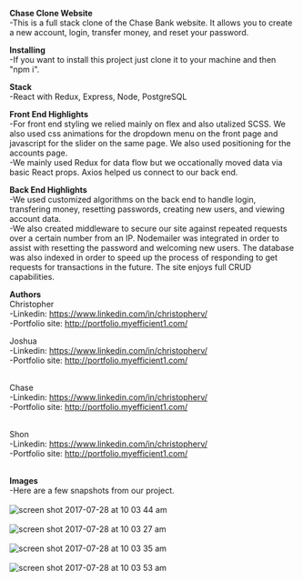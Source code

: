 **Chase Clone Website**
<br />
-This is a full stack clone of the Chase Bank website. It allows you to create a new account, login, transfer money, and reset your password.
        
**Installing**
<br />
-If you want to install this project just clone it to your machine and then "npm i". 

**Stack**
<br />
-React with Redux, Express, Node, PostgreSQL
<br />

**Front End Highlights**
<br />
-For front end styling we relied mainly on flex and also utalized SCSS. We also used css animations for the dropdown menu on the front page and javascript for the slider on the same page. We also used positioning for the accounts page. <br />
-We mainly used Redux for data flow but we occationally moved data via basic React props. Axios helped us connect to our back end.
<br />

**Back End Highlights**
<br />
-We used customized algorithms on the back end to handle login, transfering money, resetting passwords, creating new users, and viewing account data. <br />
-We also created middleware to secure our site against repeated requests over a certain number from an IP. Nodemailer was integrated in order to assist with resetting the password and welcoming new users. The database was also indexed in order to speed up the process of responding to get requests for transactions in the future. The site enjoys full CRUD capabilities.
<br />
      
**Authors**
<br />
Christopher <br />
-Linkedin: https://www.linkedin.com/in/christopherv/ <br />
-Portfolio site: http://portfolio.myefficient1.com/

Joshua <br />
-Linkedin: https://www.linkedin.com/in/christopherv/ <br />
-Portfolio site: http://portfolio.myefficient1.com/ <br /> <br />

Chase <br />
-Linkedin: https://www.linkedin.com/in/christopherv/ <br />
-Portfolio site: http://portfolio.myefficient1.com/ <br /> <br />


Shon <br />
-Linkedin: https://www.linkedin.com/in/christopherv/ <br />
-Portfolio site: http://portfolio.myefficient1.com/ <br /> <br />

**Images**
<br />
-Here are a few snapshots from our project.
<br />
<br />
![screen shot 2017-07-28 at 10 03 44 am](https://user-images.githubusercontent.com/24628445/28730509-b5af27f2-738d-11e7-8951-828a0cd9ff92.png)
<br />
<br />
![screen shot 2017-07-28 at 10 03 27 am](https://user-images.githubusercontent.com/24628445/28730510-b5c4add4-738d-11e7-9694-bff71c99b41f.png)
<br />
<br />
![screen shot 2017-07-28 at 10 03 35 am](https://user-images.githubusercontent.com/24628445/28730512-b5c84dfe-738d-11e7-90d9-984d41daeb7a.png)
<br />
<br />
![screen shot 2017-07-28 at 10 03 53 am](https://user-images.githubusercontent.com/24628445/28730511-b5c4a262-738d-11e7-8b15-f4e82f41eff4.png)
<br />
<br />
